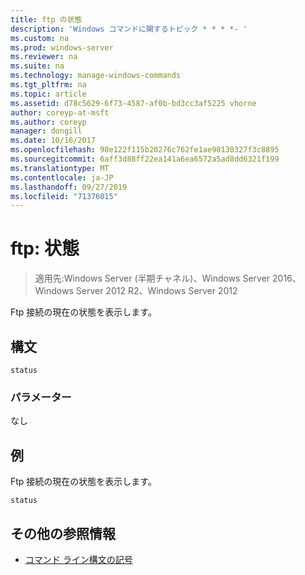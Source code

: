 ```yaml
---
title: ftp の状態
description: 'Windows コマンドに関するトピック * * * *- '
ms.custom: na
ms.prod: windows-server
ms.reviewer: na
ms.suite: na
ms.technology: manage-windows-commands
ms.tgt_pltfrm: na
ms.topic: article
ms.assetid: d78c5629-6f73-4587-af0b-bd3cc3af5225 vhorne
author: coreyp-at-msft
ms.author: coreyp
manager: dongill
ms.date: 10/16/2017
ms.openlocfilehash: 98e122f115b20276c762fe1ae98130327f3c8895
ms.sourcegitcommit: 6aff3d88ff22ea141a6ea6572a5ad8dd6321f199
ms.translationtype: MT
ms.contentlocale: ja-JP
ms.lasthandoff: 09/27/2019
ms.locfileid: "71376015"
---
```

# <a name="ftp-status"></a>ftp: 状態

>適用先:Windows Server (半期チャネル)、Windows Server 2016、Windows Server 2012 R2、Windows Server 2012

Ftp 接続の現在の状態を表示します。   
## <a name="syntax"></a>構文  
```  
status  
```  
### <a name="parameters"></a>パラメーター  
なし  
## <a name="BKMK_Examples"></a>例  
Ftp 接続の現在の状態を表示します。  
```  
status  
```  
## <a name="additional-references"></a>その他の参照情報  
-   [コマンド ライン構文の記号](command-line-syntax-key.md)  
